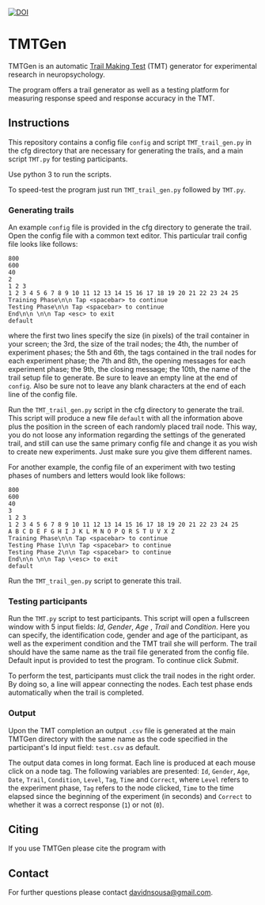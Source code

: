 [![DOI](https://zenodo.org/badge/208064496.svg)](https://zenodo.org/badge/latestdoi/208064496)

# TMTGen

TMTGen is an automatic [Trail Making Test](https://en.wikipedia.org/wiki/Trail_Making_Test) (TMT) generator for experimental research in neuropsychology.

The program offers a trail generator as well as a testing platform for measuring response speed and response accuracy in the TMT.

## Instructions

This repository contains a config file `config` and script `TMT_trail_gen.py` in the cfg directory that are necessary for generating the trails, and a main script `TMT.py` for testing participants.

Use python 3 to run the scripts.

To speed-test the program just run `TMT_trail_gen.py` followed by `TMT.py`.

### Generating trails

An example `config` file is provided in the cfg directory to generate the trail. Open the config file with a common text editor. This particular trail config file looks like follows:

	800
	600
	40
	2
	1 2 3
	1 2 3 4 5 6 7 8 9 10 11 12 13 14 15 16 17 18 19 20 21 22 23 24 25
	Training Phase\n\n Tap <spacebar> to continue
	Testing Phase\n\n Tap <spacebar> to continue
	End\n\n \n\n Tap <esc> to exit
	default


where the first two lines specify the size (in pixels) of the trail container in your screen; the 3rd, the size of the trail nodes; the 4th, the number of experiment phases; the 5th and 6th, the tags contained in the trail nodes for each experiment phase; the 7th and 8th, the opening messages for each experiment phase; the 9th, the closing message; the 10th, the name of the trail setup file to generate. Be sure to leave an empty line at the end of `config`. Also be sure not to leave any blank characters at the end of each line of the config file.

Run the `TMT_trail_gen.py` script in the cfg directory to generate the trail. This script will produce a new file `default` with all the information above plus the position in the screen of each randomly placed trail node. This way, you do not loose any information regarding the settings of the generated trail, and still can use the same primary config file and change it as you wish to create new experiments. Just make sure you give them different names. 

For another example, the config file of an experiment with two testing phases of numbers and letters would look like follows:

	800
	600
	40
	3
	1 2 3
	1 2 3 4 5 6 7 8 9 10 11 12 13 14 15 16 17 18 19 20 21 22 23 24 25
	A B C D E F G H I J K L M N O P Q R S T U V X Z
	Training Phase\n\n Tap <spacebar> to continue
	Testing Phase 1\n\n Tap <spacebar> to continue
	Testing Phase 2\n\n Tap <spacebar> to continue
	End\n\n \n\n Tap \<esc> to exit
	default


Run the `TMT_trail_gen.py` script to generate this trail. 

### Testing participants

Run the `TMT.py` script to test participants. This script will open a fullscreen window with 5 input fields: *Id*, *Gender*, *Age* , *Trail* and *Condition*. Here you can specify, the identification code, gender and age of the participant, as well as the experiment condition and the TMT trail she will perform. The trail should have the same name as the trail file generated from the config file. Default input is provided to test the program. To continue click *Submit*. 

To perform the test, participants must click the trail nodes in the right order. By doing so, a line will appear connecting the nodes. Each test phase ends automatically when the trail is completed.

### Output

Upon the TMT completion an output `.csv` file is generated at the main TMTGen directory with the same name as the code specified in the participant's Id input field: `test.csv` as default.

The output data comes in long format. Each line is produced at each mouse click on a node tag. The following variables are presented: `Id`, `Gender`, `Age`, `Date`, `Trail`, `Condition`, `Level`, `Tag`, `Time` and `Correct`, where `Level` refers to the experiment phase, `Tag` refers to the node clicked, `Time` to the time elapsed since the beginning of the experiment (in seconds) and `Correct` to whether it was a correct response (`1`) or not (`0`).

## Citing

If you use TMTGen please cite the program with

## Contact

For further questions please contact davidnsousa@gmail.com.
